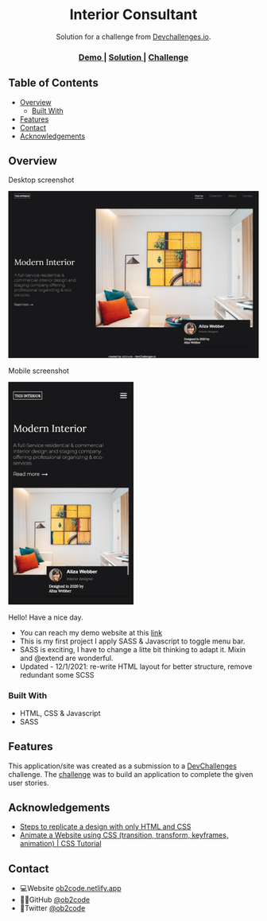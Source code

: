 <!-- Please update value in the {}  -->

<h1 align="center">Interior Consultant</h1>

<div align="center">
   Solution for a challenge from  <a href="http://devchallenges.io" target="_blank">Devchallenges.io</a>.
</div>

<div align="center">
  <h3>
    <a href="https://ob2code-interior-consultant.netlify.app/">
      Demo
    </a>
    <span> | </span>
    <a href="https://github.com/ob2code/interior-consultant.git">
      Solution
    </a>
    <span> | </span>
    <a href="https://devchallenges.io/challenges/Jymh2b2FyebRTUljkNcb">
      Challenge
    </a>
  </h3>
</div>

<!-- TABLE OF CONTENTS -->

## Table of Contents

- [Overview](#overview)
  - [Built With](#built-with)
- [Features](#features)
- [Contact](#contact)
- [Acknowledgements](#acknowledgements)

<!-- OVERVIEW -->

## Overview

Desktop screenshot

![screenshot](screenshot_desktop.png)

Mobile screenshot

<img src="Pixel2.jpg" alt="MarineGEO circle logo" style="height:50%; width:50%;"/>

Hello! Have a nice day.

- You can reach my demo website at this <a href="https://ob2code-interior-consultant.netlify.app/">
  link
  </a>
- This is my first project I apply SASS & Javascript to toggle menu bar.
- SASS is exciting, I have to change a litte bit thinking to adapt it. Mixin and @extend are wonderful.
- Updated - 12/1/2021: re-write HTML layout for better structure, remove redundant some SCSS

### Built With

<!-- This section should list any major frameworks that you built your project using. Here are a few examples.-->

- HTML, CSS & Javascript
- SASS

## Features

<!-- List the features of your application or follow the template. Don't share the figma file here :) -->

This application/site was created as a submission to a [DevChallenges](https://devchallenges.io/challenges) challenge. The [challenge](https://devchallenges.io/challenges/Jymh2b2FyebRTUljkNcb) was to build an application to complete the given user stories.

## Acknowledgements

<!-- This section should list any articles or add-ons/plugins that helps you to complete the project. This is optional but it will help you in the future. For exmpale -->

- [Steps to replicate a design with only HTML and CSS](https://devchallenges-blogs.web.app/how-to-replicate-design/)
- [Animate a Website using CSS (transition, transform, keyframes, animation) | CSS Tutorial](https://devchallenges.io/learn/tutorial/css-animation)

## Contact

- 💻Website [ob2code.netlify.app](https://ob2code.netlify.app/)
- 👨‍💻GitHub [@ob2code](https://github.com/ob2code)
- 🐤Twitter [@ob2code](https://twitter.com/ob2code)
